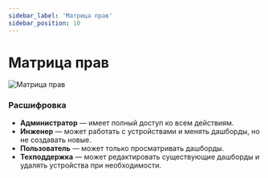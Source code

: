 ```yaml
---
sidebar_label: 'Матрица прав'
sidebar_position: 10
---
```


# Матрица прав

![Матрица прав](/img/rights.png)

### Расшифровка

- **Администратор** — имеет полный доступ ко всем действиям.
- **Инженер** — может работать с устройствами и менять дашборды, но не создавать новые.
- **Пользователь** — может только просматривать дашборды.
- **Техподдержка** — может редактировать существующие дашборды и удалять устройства при необходимости.